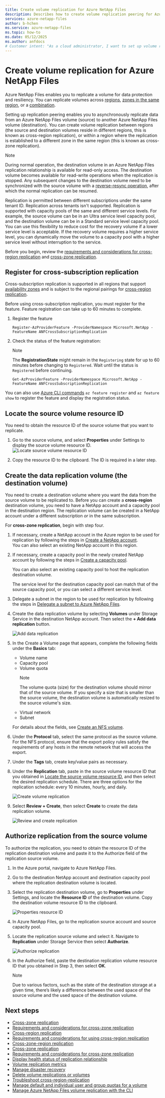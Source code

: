 ```yaml
---
title: Create volume replication for Azure NetApp Files
description: Describes how to create volume replication peering for Azure NetApp Files to set up cross-region replication.
services: azure-netapp-files
author: b-hchen
ms.service: azure-netapp-files
ms.topic: how-to
ms.date: 05/12/2025
ms.author: anfdocs
# Customer intent: "As a cloud administrator, I want to set up volume replication for Azure NetApp Files, so that I can ensure data protection and resiliency across regions or zones in my cloud infrastructure."
---
```

# Create volume replication for Azure NetApp Files

Azure NetApp Files enables you to replicate a volume for data protection and resiliency. You can replicate volumes across [regions](replication.md), [zones in the same region](cross-zone-replication-introduction.md), or a [combination](cross-zone-region-replication.md). 

Setting up replication peering enables you to asynchronously replicate data from an Azure NetApp Files volume (source) to another Azure NetApp Files volume (destination). You can create volume replication between regions (the source and destination volumes reside in different regions, this is known as cross-region replication), or within a region where the replication is established to a different zone in the same region (this is known as cross-zone replication).  

>[!NOTE] 
>During normal operation, the destination volume in an Azure NetApp Files replication relationship is available for read-only access. The destination volume becomes available for read-write operations when the replication is stopped. Any subsequent changes to the destination volume need to be synchronized with the source volume with a [reverse-resync operation](cross-region-replication-manage-disaster-recovery.md#resync-replication), after which the normal replication can be resumed. 

Replication is permitted between different subscriptions under the same tenant ID. Replication across tenants isn't supported. Replication is supported with capacity pools of the same and different service levels. For example, the source volume can be in an Ultra service level capacity pool, and the destination volume can be in a Standard service level capacity pool. You can use this flexibility to reduce cost for the recovery volume if a lower service level is acceptable. If the recovery volume requires a higher service level, you can dynamically move the volume to a capacity pool with a higher service level without interruption to the service. 

Before you begin, review the [requirements and considerations for cross-region replication](replication-requirements.md) and [cross-zone replication](replication-requirements.md).

## Register for cross-subscription replication 

Cross-subscription replication is supported in all regions that support [availability zones](../reliability/regions-list.md) and is subject to the regional pairings for [cross-region replication](replication.md#supported-region-pairs).

Before using cross-subscription replication, you must register for the feature. Feature registration can take up to 60 minutes to complete.

1. Register the feature

    ```azurepowershell-interactive
    Register-AzProviderFeature -ProviderNamespace Microsoft.NetApp -FeatureName ANFCrossSubscriptionReplication
    ```

2. Check the status of the feature registration: 

    > [!NOTE]
    > The **RegistrationState** might remain in the `Registering` state for up to 60 minutes before changing to `Registered`. Wait until the status is `Registered` before continuing.

    ```azurepowershell-interactive
    Get-AzProviderFeature -ProviderNamespace Microsoft.NetApp -FeatureName ANFCrossSubscriptionReplication
    ```

You can also use [Azure CLI commands](/cli/azure/feature) `az feature register` and `az feature show` to register the feature and display the registration status. 

## Locate the source volume resource ID  

You need to obtain the resource ID of the source volume that you want to replicate. 

1. Go to the source volume, and select **Properties** under Settings to display the source volume resource ID.   
    ![Locate source volume resource ID](./media/cross-region-replication-create-peering/cross-region-replication-source-volume-resource-id.png)
 
2. Copy the resource ID to the clipboard. The ID is required in a later step.

## Create the data replication volume (the destination volume)

You need to create a destination volume where you want the data from the source volume to be replicated to. Before you can create a **cross-region** destination volume, you need to have a NetApp account and a capacity pool in the destination region. The replication volume can be created in a NetApp account under a different subscription _or_ in the same subscription.

For **cross-zone replication**, begin with step four. 

1. If necessary, create a NetApp account in the Azure region to be used for replication by following the steps in [Create a NetApp account](azure-netapp-files-create-netapp-account.md).   
You can also select an existing NetApp account in this region.  

2. If necessary, create a capacity pool in the newly created NetApp account by following the steps in [Create a capacity pool](azure-netapp-files-set-up-capacity-pool.md).   

    You can also select an existing capacity pool to host the replication destination volume.  

    The service level for the destination capacity pool can match that of the source capacity pool, or you can select a different service level.

3. Delegate a subnet in the region to be used for replication by following the steps in [Delegate a subnet to Azure NetApp Files](azure-netapp-files-delegate-subnet.md).

4. Create the data replication volume by selecting **Volumes** under Storage Service in the destination NetApp account. Then select the **+ Add data replication** button.  

    ![Add data replication](./media/cross-region-replication-create-peering/cross-region-replication-add-data-replication.png)
 
5. In the Create a Volume page that appears, complete the following fields under the **Basics** tab:
    * Volume name
    * Capacity pool
    * Volume quota
        > [!NOTE] 
        > The volume quota (size) for the destination volume should mirror that of the source volume. If you specify a size that is smaller than the source volume, the destination volume is automatically resized to the source volume's size. 
    * Virtual network 
    * Subnet

    For details about the fields, see [Create an NFS volume](azure-netapp-files-create-volumes.md#create-an-nfs-volume). 

6. Under the **Protocol** tab, select the same protocol as the source volume.  
For the NFS protocol, ensure that the export policy rules satisfy the requirements of any hosts in the remote network that will access the export.  

7. Under the **Tags** tab, create key/value pairs as necessary.  

8. Under the **Replication** tab, paste in the source volume resource ID that you obtained in [Locate the source volume resource ID](#locate-the-source-volume-resource-id), and then select the desired replication schedule. There are three options for the replication schedule: every 10 minutes, hourly, and daily.

    ![Create volume replication](./media/cross-region-replication-create-peering/cross-region-replication-create-volume-replication.png)

9. Select **Review + Create**, then select **Create** to create the data replication volume.   

    ![Review and create replication](./media/cross-region-replication-create-peering/cross-region-replication-review-create-replication.png)

## Authorize replication from the source volume  

To authorize the replication, you need to obtain the resource ID of the replication destination volume and paste it to the Authorize field of the replication source volume. 

1. In the Azure portal, navigate to Azure NetApp Files.

2. Go to the destination NetApp account and destination capacity pool where the replication destination volume is located.

3. Select the replication destination volume, go to **Properties** under Settings, and locate the **Resource ID** of the destination volume. Copy the destination volume resource ID to the clipboard.

    ![Properties resource ID](./media/cross-region-replication-create-peering/cross-region-replication-properties-resource-id.png) 
 
4. In Azure NetApp Files, go to the replication source account and source capacity pool. 

5. Locate the replication source volume and select it. Navigate to **Replication** under Storage Service then select **Authorize**.

    ![Authorize replication](./media/cross-region-replication-create-peering/cross-region-replication-authorize.png) 

6. In the Authorize field, paste the destination replication volume resource ID that you obtained in Step 3, then select **OK**.

    > [!NOTE]
    > Due to various factors, such as the state of the destination storage at a given time, there’s likely a difference between the used space of the source volume and the used space of the destination volume. <!-- ANF-14038 --> 

## Next steps  

* [Cross-zone replication](cross-zone-replication-introduction.md)
* [Requirements and considerations for cross-zone replication](replication-requirements.md)
* [Cross-region replication](replication.md)
* [Requirements and considerations for using cross-region replication](replication-requirements.md)
* [Cross-zone-region replication](cross-zone-region-replication.md)
* [Cross-zone replication](cross-zone-replication-introduction.md)
* [Requirements and considerations for cross-zone replication](replication-requirements.md)
* [Display health status of replication relationship](cross-region-replication-display-health-status.md)
* [Volume replication metrics](azure-netapp-files-metrics.md#replication)
* [Manage disaster recovery](cross-region-replication-manage-disaster-recovery.md)
* [Delete volume replications or volumes](cross-region-replication-delete.md)
* [Troubleshoot cross-region-replication](troubleshoot-cross-region-replication.md)
* [Manage default and individual user and group quotas for a volume](manage-default-individual-user-group-quotas.md)
* [Manage Azure NetApp Files volume replication with the CLI](/cli/azure/netappfiles/volume/replication)
